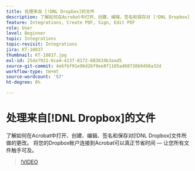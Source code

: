 ```yaml
---
title: 处理来自 [!DNL Dropbox]的文件
description: 了解如何在Acrobat中打开、创建、编辑、签名和保存对 [!DNL Dropbox] 文件所做的更改
feature: Integrations, Create PDF, Sign, Edit PDF
role: User
level: Beginner
topic: Integrations
topic-revisit: Integrations
jira: KT-10837
thumbnail: KT-10837.jpg
exl-id: 25de7921-6ca4-413f-8172-083619b3aad5
source-git-commit: 4e6fbf91e96d26f9ee8f1105ad68738b9450a32d
workflow-type: tm+mt
source-wordcount: '57'
ht-degree: 0%

---
```


# 处理来自[!DNL Dropbox]的文件

了解如何在Acrobat中打开、创建、编辑、签名和保存对[!DNL Dropbox]文件所做的更改。 将您的Dropbox帐户连接到Acrobat可以真正节省时间 — 让您所有文件触手可及。

>[!VIDEO](https://video.tv.adobe.com/v/3412812?quality=12&learn=on&hidetitle=true&captions=chi_hans)
